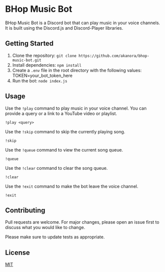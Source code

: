 # BHop Music Bot

BHop Music Bot is a Discord bot that can play music in your voice channels. It is built using the Discord.js and Discord-Player libraries.

## Getting Started

1. Clone the repository: `git clone https://github.com/akanora/bhop-music-bot.git`
2. Install dependencies: `npm install`
3. Create a `.env` file in the root directory with the following values:
TOKEN=your_bot_token_here
4. Run the bot: `node index.js`

## Usage

Use the `!play` command to play music in your voice channel. You can provide a query or a link to a YouTube video or playlist.
```
!play <query>
```

Use the `!skip` command to skip the currently playing song.
```
!skip
```
Use the `!queue` command to view the current song queue.
```
!queue
```
Use the `!clear` command to clear the song queue.
```
!clear
```
Use the `!exit` command to make the bot leave the voice channel.
```
!exit
```
## Contributing

Pull requests are welcome. For major changes, please open an issue first to discuss what you would like to change.

Please make sure to update tests as appropriate.

## License

[MIT](https://choosealicense.com/licenses/mit/)
